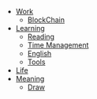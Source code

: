 * [Work](/)
    * [BlockChain]()
* [Learning](/zh-cn/)
    * [Reading]()
    <!-- * [Writing]() -->
    * [Time Management]()
    * [English]()
    * [Tools]()
* [Life]()
* [Meaning]()
    * [Draw]()